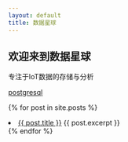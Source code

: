 ```yaml
---
layout: default
title: 数据星球
---
```


## 欢迎来到数据星球

专注于IoT数据的存储与分析

[postgresql](docs/postgresql.md)


{% for post in site.posts %}
    <li>
      <a href="{{ post.url }}">{{ post.title }}</a>
      {{ post.excerpt }}
    </li>
{% endfor %}
